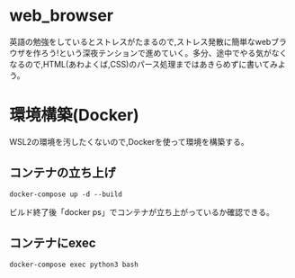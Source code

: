 # web_browser
英語の勉強をしているとストレスがたまるので,ストレス発散に簡単なwebブラウザを作ろう!という深夜テンションで進めていく。多分、途中でやる気がなくなるので,HTML(あわよくば,CSS)のパース処理まではあきらめずに書いてみよう。

# 環境構築(Docker)
WSL2の環境を汚したくないので,Dockerを使って環境を構築する。
## コンテナの立ち上げ
```
docker-compose up -d --build
```
ビルド終了後「docker ps」でコンテナが立ち上がっているか確認できる。
## コンテナにexec
```
docker-compose exec python3 bash
```
